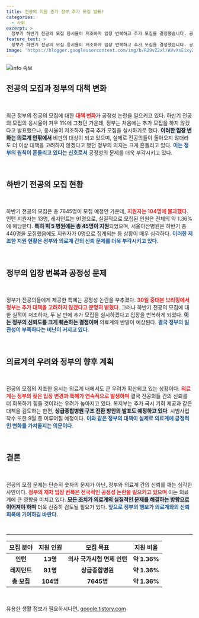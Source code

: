 ```yaml
---
title: 전공의 지원 증가 정부 추가 모집 발표!
categories:
  - 사회
excerpt: >
  정부가 하반기 전공의 모집 응시율이 저조하자 입장 번복하고 추가 모집을 결정했습니다. 공정성 논란 가중과 함께 의료계에 특혜를 제공하는 상황, 과연 해결책은 있을까요? 클릭하여 자세히 알아보세요!
feature_text: >
  정부가 하반기 전공의 모집 응시율이 저조하자 입장 번복하고 추가 모집을 결정했습니다. 공정성 논란 가중과 함께 의료계에 특혜를 제공하는 상황, 과연 해결책은 있을까요? 클릭하여 자세히 알아보세요!
image: 'https://blogger.googleusercontent.com/img/b/R29vZ2xl/AVvXsEixyZcFfHzMRdzZMjFBmAUKJYCLCGyLL1o632UiGVXcaFdKo_bkvkuCioo0uUKlGfBVcT3P84aROyZIXSBEx3Aw5nCQ3pTgDom1WDC4m8eifvWiAmWEEVb4x6G_l8C0QH225ldMjyaFvpxGEBGNO37VmDTDMHGhJPq73UglMfDca1-0aw/s1600/blogspot.png'
---
```


<p><img src="https://blogger.googleusercontent.com/img/b/R29vZ2xl/AVvXsEixyZcFfHzMRdzZMjFBmAUKJYCLCGyLL1o632UiGVXcaFdKo_bkvkuCioo0uUKlGfBVcT3P84aROyZIXSBEx3Aw5nCQ3pTgDom1WDC4m8eifvWiAmWEEVb4x6G_l8C0QH225ldMjyaFvpxGEBGNO37VmDTDMHGhJPq73UglMfDca1-0aw/s1600/blogspot.png" alt="info 속보" /></p>

<h2 data-ke-size="size26">전공의 모집과 정부의 대책 변화</h2>

<p data-ke-size="size16">&nbsp;</p>

<p>최근 정부의 전공의 모집에 대한 <b><span style="color: #ee2323;">대책 변화</span></b>가 공정성 논란을 일으키고 있다. 하반기 전공의 모집의 응시율이 겨우 1%에 그쳤던 가운데, 정부는 처음에는 추가 모집을 하지 않겠다고 발표했으나, 응시율이 저조하자 결국 추가 모집을 실시하기로 했다. <b><span style="background-color: #21538527;">이러한 입장 변화는 의료계 안팎에서</span></b> 비판의 대상이 되고 있으며, 실제로 전공의들이 돌아오지 않더라도 더 이상 대책을 고려하지 않겠다고 했던 정부의 의지는 크게 흔들리고 있다. <b><span style="color: #1a5490;">이는 정부의 원칙이 흔들리고 있다는 신호로서</span></b> 공정성의 문제를 더욱 부각시키고 있다.</p>

<p data-ke-size="size16">&nbsp;</p>

<h2 data-ke-size="size26">하반기 전공의 모집 현황</h2>

<p data-ke-size="size16">&nbsp;</p>

<p>하반기 전공의 모집은 총 7645명이 모집 예정인 가운데, <b><span style="color: #ee2323;">지원자는 104명에 불과했다</span></b>. 인턴 지원자는 13명, 레지던트는 91명으로, 실질적으로 모집된 인원은 전체의 약 1.36%에 해당한다. <b><span style="background-color: #21538527;">특히 빅 5 병원에는 총 45명이 지원</span></b>되었으며, 서울아산병원은 하반기 총 440명을 모집했음에도 지원자가 0명으로 집계되는 등 상황이 매우 심각하다. <b><span style="color: #1a5490;">이러한 저조한 지원 현황은 정부와 의료계 간의 신뢰 문제를 더욱 부각시키고 있다</span></b>.</p>

<p data-ke-size="size16">&nbsp;</p>

<h2 data-ke-size="size26">정부의 입장 번복과 공정성 문제</h2>

<p data-ke-size="size16">&nbsp;</p>

<p>정부가 전공의들에게 제공한 특혜는 공정성 논란을 부추겼다. <b><span style="color: #ee2323;">30일 중대본 브리핑에서 정부는 추가 대책을 고려하지 않겠다고 분명히 밝혔다</span></b>. 그러나 하반기 전공의 모집에 대한 실적이 저조하자, 두 날 만에 추가 모집을 실시하겠다고 입장을 번복하게 되었다. <b><span style="background-color: #21538527;">이는 정부의 신뢰도를 크게 훼손하는 결정이며</span></b> 의료계의 반발이 예상된다. <b><span style="color: #1a5490;">결국 정부의 일관성이 부족하다는 비난이 커지고 있다</span></b>.</p>

<p data-ke-size="size16">&nbsp;</p>

<h2 data-ke-size="size26">의료계의 우려와 정부의 향후 계획</h2>

<p data-ke-size="size16">&nbsp;</p>

<p>전공의 모집의 저조한 응시는 의료계 내에서도 큰 우려가 확산되고 있는 상황이다. <b><span style="color: #ee2323;">의료계는 정부의 잦은 입장 변경과 특혜가 연속적으로 발생하며</span></b> 결국 전공의들 간의 신뢰를 더 회복하기 힘들 것이라는 우려가 높아지고 있다. 복지부는 추가 국시 기회 제공과 같은 대책을 검토하는 한편, <b><span style="background-color: #21538527;">상급종합병원 구조 전환 방안의 발표도 예정하고 있다</span></b>. 시범사업 착수 또한 9월 중 이루어질 예정이다. <b><span style="color: #1a5490;">이와 같은 정부의 대책이 실제로 의료계에 긍정적인 변화를 가져올지는 의문이다</span></b>.</p>

<p data-ke-size="size16">&nbsp;</p>

<h2 data-ke-size="size26">결론</h2>

<p data-ke-size="size16">&nbsp;</p>

<p>전공의 모집 문제는 단순히 숫자의 문제가 아닌, 정부와 의료계 간의 신뢰를 깨는 심각한 사안이다. <b><span style="color: #ee2323;">정부의 재차 입장 번복은 전국적인 공정성 논란을 일으키고 있으며</span></b> 이는 의료계에 큰 영향을 미치고 있다. <b><span style="background-color: #21538527;">모든 조치가 의료계의 실질적인 문제를 해결하는 방향으로 이어져야 하며</span></b> 더욱 신중히 검토될 필요가 있다. <b><span style="color: #1a5490;">앞으로 정부의 행보가 의료계와의 신뢰 회복에 기여하길 바란다</span></b>.</p>

<p data-ke-size="size16">&nbsp;</p>

<hr />

<table>
    <thead>
        <tr>
            <th>모집 분야</th>
            <th>지원 인원</th>
            <th>모집 목표</th>
            <th>지원 비율</th>
        </tr>
    </thead>
    <tbody>
        <tr>
            <td style="text-align: center; height: 17px;"><b>인턴</b></td>
            <td style="text-align: center; height: 17px;"><b>13명</b></td>
            <td style="text-align: center; height: 17px;"><b>의사 국가시험 면제 인턴</b></td>
            <td style="text-align: center; height: 17px;"><b>약 1.36%</b></td>
        </tr>
        <tr>
            <td style="text-align: center; height: 17px;"><b>레지던트</b></td>
            <td style="text-align: center; height: 17px;"><b>91명</b></td>
            <td style="text-align: center; height: 17px;"><b>상급종합병원</b></td>
            <td style="text-align: center; height: 17px;"><b>약 1.36%</b></td>
        </tr>
        <tr>
            <td style="text-align: center; height: 17px;"><b>총 모집</b></td>
            <td style="text-align: center; height: 17px;"><b>104명</b></td>
            <td style="text-align: center; height: 17px;"><b>7645명</b></td>
            <td style="text-align: center; height: 17px;"><b>약 1.36%</b></td>
        </tr>
    </tbody>
</table>

<p data-ke-size="size16">&nbsp;</p>
유용한 생활 정보가 필요하시다면, <a href="https://qoogle.tistory.com" rel="dofollow">qoogle.tistory.com</a>


